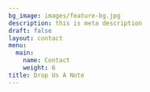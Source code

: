 ```yaml
---
bg_image: images/feature-bg.jpg
description: this is meta description
draft: false
layout: contact
menu:
  main:
    name: Contact
    weight: 6
title: Drop Us A Note
---
```


